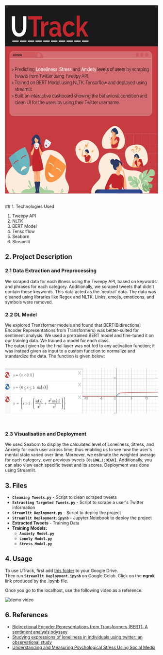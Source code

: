 <p align = "center">
<img src="https://github.com/Nissy15/UTrack/blob/main/UTrack.jpg" width="650" height="620"> 
 </p> 
<br />
## 1. Technologies Used

1. Tweepy API
2. NLTK
3. BERT Model
4. Tensorflow
6. Seaborn
5. Streamlit

## 2. Project Description
### 2.1 Data Extraction and Preprocessing
We scraped data for each illness using the Tweepy API, based on keywords and phrases for each category.
Additionally, we scraped tweets that didn't contain these keywords. This data acted as the ‘neutral’ data.
The data was cleaned using libraries like Regex and NLTK. Links, emojis, emoticons, and symbols were removed. 

### 2.2 DL Model
We explored Transformer models and found that BERT(Bidirectional Encoder Representations from Transformers) was better-suited for sentiment analysis. We used a pretrained BERT model and fine-tuned it on our training data. We trained a model for each class. <br />
The output given by the final layer was not fed to any activation function; it was instead given as input to a custom function to normalize and standardize the data. The function is given below: <br />
<br />
<p align = "center">
<img src="https://github.com/Nissy15/UTrack/blob/main/function.jpeg" width="600" height="150"> 
 </p> 
 <br />

### 2.3 Visualisation and Deployment
We used Seaborn to display the calculated level of Loneliness, Stress, and Anxiety for each user across time, thus enabling us to see how the user's mental state varied over time. Moreover, we estimate the weighted average for each category, over previous tweets **`[0:LOW,1:HIGH]`**.
Additionally, you can also view each specific tweet and its scores.
Deployment was done using Streamlit. 

## 3. Files
* **`Cleaning Tweets.py`** - Script to clean scraped tweets
* **`Extracting Targeted Tweets.py`** - Script to scrape a user's Twitter information
* **`Streamlit Deployment.py`** - Script to deploy the project
* **`Streamlit Deployment.ipynb`** - Jupyter Notebook to deploy the project
* **Extracted Tweets** - Training Data
* **Training Models:**
   * **`Anxiety Model.py`**
   * **`Lonely Model.py`**
   * **`Stress Model.py`**

## 4. Usage
To use UTrack, first add [this folder](https://tinyurl.com/utrackmodels) to your Google Drive.  <br />
Then run **`Streamlit Deployment.ipynb`** on Google Colab. Click on the **ngrok** link produced by the .ipynb file. <br />

Once you go to the localhost, use the following video as a reference:
  
  ![demo video](https://github.com/Nissy15/UTrack/blob/main/UTrack_Working.webp)


## 6. References
* [Bidirectional Encoder Representations from Transformers (BERT): A sentiment analysis odyssey](https://arxiv.org/abs/2007.01127)
* [Studying expressions of loneliness in individuals using twitter: an observational study](https://bmjopen.bmj.com/content/bmjopen/9/11/e030355.full.pdf)
* [Understanding and Measuring Psychological Stress Using Social Media](https://static1.squarespace.com/static/53d29678e4b04e06965e9423/t/5ea0bea583b33b7bb006e140/1587592872890/2019UnderstandingStress.pdf)

